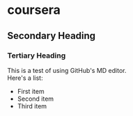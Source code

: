 # coursera
## Secondary Heading
### Tertiary Heading
This is a test of using GitHub's MD editor.  
Here's a list:
* First item
* Second item
* Third item
